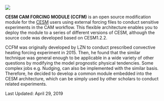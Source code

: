 ![](https://raw.githubusercontent.com/Novarizark/cesm-cam-forcing-mod/master/forcing_module.jpg)

**CESM CAM FORCING MODULE (CCFM)** is an open source modification module for the [CESM](http://www.cesm.ucar.edu/) users using external forcing files to conduct sensitive experiments in the CAM workflow. This flexible architecture enables you to deploy the module to a series of different versions of CESM, although the source code was developed based on CESM1.2.2.

CCFM was originally developed by LZN to conduct prescribed convective heating forcing experiment in 2015. Then, he found that the similar technique was general enough to be applicable in a wide variety of other questions by modifying the model prognostic physical tendencies. Some complex jobs e.g. Nudging, can also be implemented with the similar basis. Therefore, he decided to develop a common module embedded into the CESM architecture, which can be simply used by other scholars to conduct related experiments.

Last Updated: April 29, 2019
